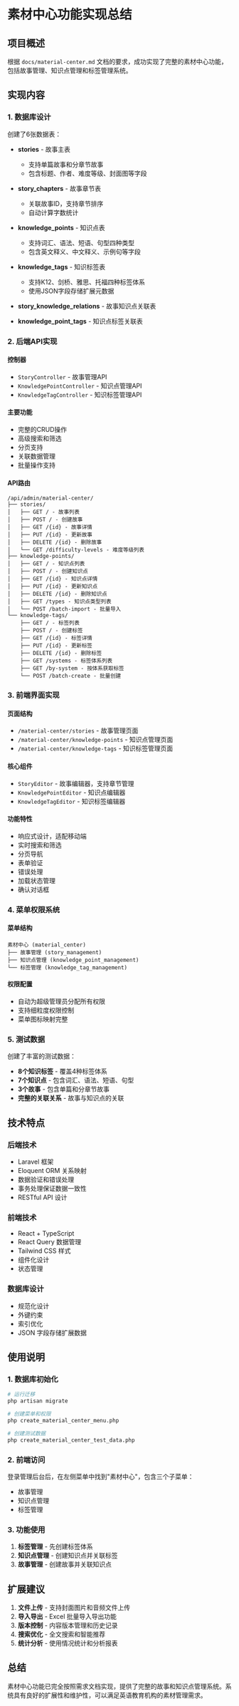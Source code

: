 # 素材中心功能实现总结

## 项目概述

根据 `docs/material-center.md` 文档的要求，成功实现了完整的素材中心功能，包括故事管理、知识点管理和标签管理系统。

## 实现内容

### 1. 数据库设计

创建了6张数据表：

- **stories** - 故事主表
  - 支持单篇故事和分章节故事
  - 包含标题、作者、难度等级、封面图等字段
  
- **story_chapters** - 故事章节表
  - 关联故事ID，支持章节排序
  - 自动计算字数统计
  
- **knowledge_points** - 知识点表
  - 支持词汇、语法、短语、句型四种类型
  - 包含英文释义、中文释义、示例句等字段
  
- **knowledge_tags** - 知识标签表
  - 支持K12、剑桥、雅思、托福四种标签体系
  - 使用JSON字段存储扩展元数据
  
- **story_knowledge_relations** - 故事知识点关联表
- **knowledge_point_tags** - 知识点标签关联表

### 2. 后端API实现

#### 控制器
- `StoryController` - 故事管理API
- `KnowledgePointController` - 知识点管理API  
- `KnowledgeTagController` - 知识标签管理API

#### 主要功能
- 完整的CRUD操作
- 高级搜索和筛选
- 分页支持
- 关联数据管理
- 批量操作支持

#### API路由
```
/api/admin/material-center/
├── stories/
│   ├── GET / - 故事列表
│   ├── POST / - 创建故事
│   ├── GET /{id} - 故事详情
│   ├── PUT /{id} - 更新故事
│   ├── DELETE /{id} - 删除故事
│   └── GET /difficulty-levels - 难度等级列表
├── knowledge-points/
│   ├── GET / - 知识点列表
│   ├── POST / - 创建知识点
│   ├── GET /{id} - 知识点详情
│   ├── PUT /{id} - 更新知识点
│   ├── DELETE /{id} - 删除知识点
│   ├── GET /types - 知识点类型列表
│   └── POST /batch-import - 批量导入
└── knowledge-tags/
    ├── GET / - 标签列表
    ├── POST / - 创建标签
    ├── GET /{id} - 标签详情
    ├── PUT /{id} - 更新标签
    ├── DELETE /{id} - 删除标签
    ├── GET /systems - 标签体系列表
    ├── GET /by-system - 按体系获取标签
    └── POST /batch-create - 批量创建
```

### 3. 前端界面实现

#### 页面结构
- `/material-center/stories` - 故事管理页面
- `/material-center/knowledge-points` - 知识点管理页面
- `/material-center/knowledge-tags` - 知识标签管理页面

#### 核心组件
- `StoryEditor` - 故事编辑器，支持章节管理
- `KnowledgePointEditor` - 知识点编辑器
- `KnowledgeTagEditor` - 知识标签编辑器

#### 功能特性
- 响应式设计，适配移动端
- 实时搜索和筛选
- 分页导航
- 表单验证
- 错误处理
- 加载状态管理
- 确认对话框

### 4. 菜单权限系统

#### 菜单结构
```
素材中心 (material_center)
├── 故事管理 (story_management)
├── 知识点管理 (knowledge_point_management)
└── 标签管理 (knowledge_tag_management)
```

#### 权限配置
- 自动为超级管理员分配所有权限
- 支持细粒度权限控制
- 菜单图标映射完整

### 5. 测试数据

创建了丰富的测试数据：
- **8个知识标签** - 覆盖4种标签体系
- **7个知识点** - 包含词汇、语法、短语、句型
- **3个故事** - 包含单篇和分章节故事
- **完整的关联关系** - 故事与知识点的关联

## 技术特点

### 后端技术
- Laravel 框架
- Eloquent ORM 关系映射
- 数据验证和错误处理
- 事务处理保证数据一致性
- RESTful API 设计

### 前端技术
- React + TypeScript
- React Query 数据管理
- Tailwind CSS 样式
- 组件化设计
- 状态管理

### 数据库设计
- 规范化设计
- 外键约束
- 索引优化
- JSON 字段存储扩展数据

## 使用说明

### 1. 数据库初始化
```bash
# 运行迁移
php artisan migrate

# 创建菜单和权限
php create_material_center_menu.php

# 创建测试数据
php create_material_center_test_data.php
```

### 2. 前端访问
登录管理后台后，在左侧菜单中找到"素材中心"，包含三个子菜单：
- 故事管理
- 知识点管理  
- 标签管理

### 3. 功能使用
1. **标签管理** - 先创建标签体系
2. **知识点管理** - 创建知识点并关联标签
3. **故事管理** - 创建故事并关联知识点

## 扩展建议

1. **文件上传** - 支持封面图片和音频文件上传
2. **导入导出** - Excel 批量导入导出功能
3. **版本控制** - 内容版本管理和历史记录
4. **搜索优化** - 全文搜索和智能推荐
5. **统计分析** - 使用情况统计和分析报表

## 总结

素材中心功能已完全按照需求文档实现，提供了完整的故事和知识点管理系统。系统具有良好的扩展性和维护性，可以满足英语教育机构的素材管理需求。
